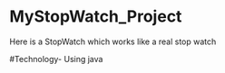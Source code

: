# MyStopWatch_Project


Here is a StopWatch which works like a real stop watch

#Technology- Using java
